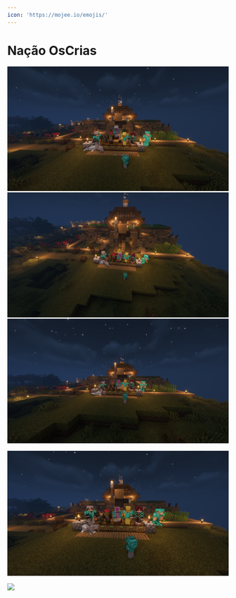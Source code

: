 ```yaml
---
icon: 'https://mojee.io/emojis/'
---
```



# Nação OsCrias

![](/images/oscrias/2022-07-09_00.24.19.png)
![](/images/oscrias/2022-07-09_00.24.21.png)
![](/images/oscrias/2022-07-09_00.24.24.png)

![](/images/oscrias/2022-07-09_00.24.26.png)

![](/images/oscrias/2022-07-09_00.24.31.png)


